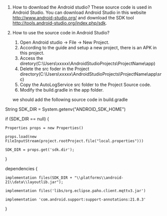 1. How to download the Android studio?
These source code is used in Android Studio. You can download Android Studio in this website http://www.android-studio.org/
and download the SDK tool http://tools.android-studio.org/index.php/sdk.

2. How to use the source code in Android Studio?
   1. Open Android studio -> File -> New Project.
   2. According to the guide and setup a new project, there is an APK in this project.
   3. Access the diretory(C:\Users\xxxxx\AndroidStudioProjects\ProjectName\app)
   4. Delete the src foder in the Project directory(C:\Users\xxxxx\AndroidStudioProjects\ProjectName\app\src)
   5. Copy the AutoLogService src folder to the Project Source code.
   6. Modify the build.gradle in the app folder.
   
   we should add the following source code in build.gradle   



String SDK_DIR = System.getenv("ANDROID_SDK_HOME")


if (SDK_DIR == null) {

    Properties props = new Properties()
    
    props.load(new FileInputStream(project.rootProject.file("local.properties")))
    
    SDK_DIR = props.get('sdk.dir');
}


dependencies {

    implementation files(SDK_DIR + "\\platforms\\android-21\\data\\layoutlib.jar");

    implementation files('libs/org.eclipse.paho.client.mqttv3.jar')
    
    implementation 'com.android.support:support-annotations:21.0.3'
}
